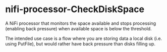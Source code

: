 # nifi-processor-CheckDiskSpace
A NiFi processor that monitors the space available and stops processing (enabling back pressure) when available space is
below the threshold.

The intended use case is a flow where you are storing data a local disk (i.e. using PutFile), but would rather have back
pressure than disks filling up.

